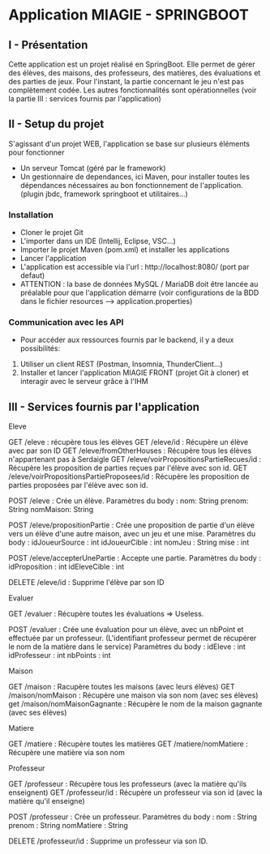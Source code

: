 # Application MIAGIE - SPRINGBOOT

## I - Présentation
Cette application est un projet réalisé en SpringBoot. Elle permet de gérer des élèves, des maisons, des professeurs, des matières, des évaluations et des parties de jeux.
Pour l'instant, la partie concernant le jeu n'est pas complètement codée.
Les autres fonctionnalités sont opérationnelles (voir la partie III : services fournis par l'application)

## II - Setup du projet
S'agissant d'un projet WEB, l'application se base sur plusieurs éléments pour fonctionner
- Un serveur Tomcat (géré par le framework)
- Un gestionnaire de dependances, ici Maven, pour installer toutes les dépendances nécessaires au bon fonctionnement de l'application. (plugin jbdc, framework springboot et utilitaires...)

### Installation
- Cloner le projet Git 
- L'importer dans un IDE (Intellij, Eclipse, VSC...)
- Importer le projet Maven (pom.xml) et installer les applications
- Lancer l'application
- L'application est accessible via l'url : http://localhost:8080/ (port par defaut)
- ATTENTION : la base de données MySQL / MariaDB doit être lancée au préalable pour que l'application démarre (voir configurations de la BDD dans le fichier resources --> application.properties)

### Communication avec les API
- Pour accéder aux ressources fournis par le backend, il y a deux possibilités: 
1. Utiliser un client REST (Postman, Insomnia, ThunderClient...)
2. Installer et lancer l'application MIAGIE FRONT (projet Git à cloner) et interagir avec le serveur grâce à l'IHM

## III - Services fournis par l'application
Eleve

GET /eleve : récupère tous les élèves
GET /eleve/id : Récupère un élève avec par son ID
GET /eleve/fromOtherHouses : Récupère tous les élèves n'appartenant pas à Serdaigle
GET /eleve/voirPropositionsPartieRecues/id : Récupère les proposition de parties reçues par l'élève avec son id.
GET /eleve/voirPropositionsPartieProposees/id : Récupère les proposition de parties proposées par l'élève avec son id.

POST /eleve : Crée un élève.
Paramètres du body :
nom: String
prenom: String
nomMaison: String

POST /eleve/propositionPartie : Crée une proposition de partie d'un élève vers un élève d'une autre maison, avec un jeu et une mise.
Paramètres du body :
idJoueurSource : int
idJoueurCible : int
nomJeu : String
mise : int

POST /eleve/accepterUnePartie : Accepte une partie.
Paramètres du body :
idProposition : int
idEleveCible : int

DELETE /eleve/id : Supprime l'élève par son ID



Evaluer

GET /evaluer : Récupère toutes les évaluations => Useless.

POST /evaluer : Crée une évaluation pour un élève, avec un nbPoint et effectuée par un professeur. (L'identifiant professeur permet de récupérer le nom de la matière dans le service)
Paramètres du body :
idEleve : int
idProfesseur : int
nbPoints : int

Maison

GET /maison : Racupère toutes les maisons (avec leurs élèves)
GET /maison/nomMaison : Récupère une maison via son nom (avec ses élèves)
get /maison/nomMaisonGagnante : Récupère le nom de la maison gagnante (avec ses élèves)

Matiere

GET /matiere : Récupère toutes les matières
GET /matiere/nomMatiere : Récupère une matière via son nom

Professeur

GET /professeur : Récupère tous les professeurs (avec la matière qu'ils enseignent)
GET /professeur/id : Récupère un professeur via son id (avec la matière qu'il enseigne)

POST /professeur : Crée un professeur.
Paramètres du body :
nom : String
prenom : String
nomMatiere : String

DELETE /professeur/id : Supprime un professeur via son ID.

